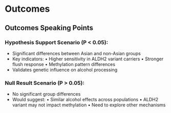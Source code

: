 # Outcomes
## Outcomes Speaking Points

### Hypothesis Support Scenario (P < 0.05):
- Significant differences between Asian and non-Asian groups
- Key indicators:
  • Higher sensitivity in ALDH2 variant carriers
  • Stronger flush response
  • Methylation pattern differences
- Validates genetic influence on alcohol processing

### Null Result Scenario (P > 0.05):
- No significant group differences
- Would suggest:
  • Similar alcohol effects across populations
  • ALDH2 variant may not impact methylation
  • Need to explore other mechanisms
